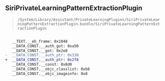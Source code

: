 ## SiriPrivateLearningPatternExtractionPlugin

> `/System/Library/Assistant/PrivateLearningPlugins/SiriPrivateLearningPatternExtractionPlugin.bundle/SiriPrivateLearningPatternExtractionPlugin`

```diff

   __TEXT.__eh_frame: 0x1048
   __DATA_CONST.__auth_got: 0xa50
   __DATA_CONST.__got: 0x2e8
-  __DATA_CONST.__auth_ptr: 0x338
+  __DATA_CONST.__auth_ptr: 0x2f8
   __DATA_CONST.__const: 0x8d0
   __DATA_CONST.__objc_classlist: 0xb8
   __DATA_CONST.__objc_imageinfo: 0x8

```
